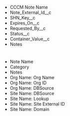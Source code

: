 * CCCM Note Name
* Note_External_Id__c
* SHN_Key__c
* Expires_On__c
* Requested_By__c
* Status__c
* Container_Value__c
* Notes
#
* Note Name
* Category
* Notes
* Org Name: Org Name
* Org Name: Org ID
* Org Name: DBSource
* Site Name: DBSource
* Site Name: Lookup
* Site Name: Site External ID
* Site Name: Domain

